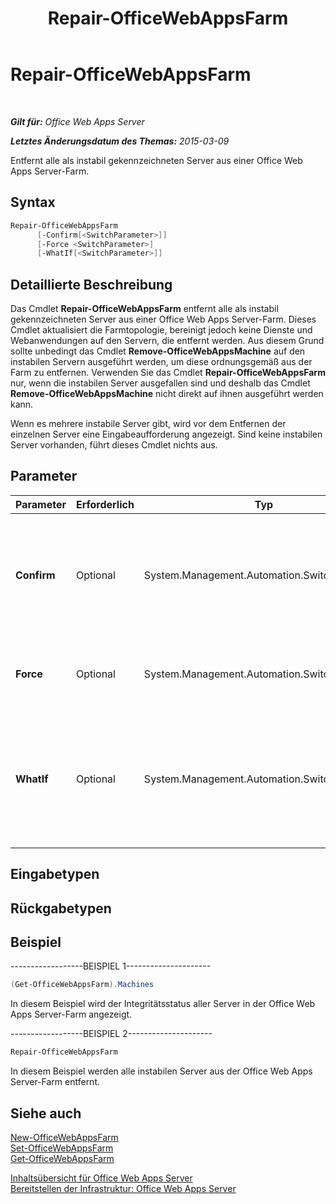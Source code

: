 ﻿---
title: Repair-OfficeWebAppsFarm
TOCTitle: Repair-OfficeWebAppsFarm
ms:assetid: 083d8e25-ce82-4884-9bbc-06375185011c
ms:mtpsurl: https://technet.microsoft.com/de-de/library/JJ219433(v=office.15)
ms:contentKeyID: 49633151
ms.date: 12/22/2017
mtps_version: v=office.15
ms.translationtype: HT
---

# Repair-OfficeWebAppsFarm

 

_**Gilt für:** Office Web Apps Server_

_**Letztes Änderungsdatum des Themas:** 2015-03-09_

Entfernt alle als instabil gekennzeichneten Server aus einer Office Web Apps Server-Farm.

## Syntax

```PowerShell
Repair-OfficeWebAppsFarm 
      [-Confirm[<SwitchParameter>]] 
      [-Force <SwitchParameter>] 
      [-WhatIf[<SwitchParameter>]]
```

## Detaillierte Beschreibung

Das Cmdlet **Repair-OfficeWebAppsFarm** entfernt alle als instabil gekennzeichneten Server aus einer Office Web Apps Server-Farm. Dieses Cmdlet aktualisiert die Farmtopologie, bereinigt jedoch keine Dienste und Webanwendungen auf den Servern, die entfernt werden. Aus diesem Grund sollte unbedingt das Cmdlet **Remove-OfficeWebAppsMachine** auf den instabilen Servern ausgeführt werden, um diese ordnungsgemäß aus der Farm zu entfernen. Verwenden Sie das Cmdlet **Repair-OfficeWebAppsFarm** nur, wenn die instabilen Server ausgefallen sind und deshalb das Cmdlet **Remove-OfficeWebAppsMachine** nicht direkt auf ihnen ausgeführt werden kann.

Wenn es mehrere instabile Server gibt, wird vor dem Entfernen der einzelnen Server eine Eingabeaufforderung angezeigt. Sind keine instabilen Server vorhanden, führt dieses Cmdlet nichts aus.

## Parameter


<table>
<colgroup>
<col style="width: 25%" />
<col style="width: 25%" />
<col style="width: 25%" />
<col style="width: 25%" />
</colgroup>
<thead>
<tr class="header">
<th>Parameter</th>
<th>Erforderlich</th>
<th>Typ</th>
<th>Description</th>
</tr>
</thead>
<tbody>
<tr class="odd">
<td><p><strong>Confirm</strong></p></td>
<td><p>Optional</p></td>
<td><p>System.Management.Automation.SwitchParameter</p></td>
<td><p>Fordert Sie vor der Ausführung eines Befehls zur Bestätigung auf. Um weitere Informationen zu erhalten, geben Sie den folgenden Befehl ein: <strong>get-help about_commonparameters</strong></p></td>
</tr>
<tr class="even">
<td><p><strong>Force</strong></p></td>
<td><p>Optional</p></td>
<td><p>System.Management.Automation.SwitchParameter</p></td>
<td><p>Nimmt an, dass die Antwort auf alle Eingabeaufforderungen &quot;Ja&quot; ist.</p></td>
</tr>
<tr class="odd">
<td><p><strong>WhatIf</strong></p></td>
<td><p>Optional</p></td>
<td><p>System.Management.Automation.SwitchParameter</p></td>
<td><p>Zeigt eine Meldung an, die die Auswirkung des Befehls beschreibt, anstatt den Befehl auszuführen. Um weitere Informationen zu erhalten, geben Sie den folgenden Befehl ein: <strong>get-help about_commonparameters</strong></p></td>
</tr>
</tbody>
</table>


## Eingabetypen

## Rückgabetypen

## Beispiel

\------------------BEISPIEL 1---------------------

```PowerShell
(Get-OfficeWebAppsFarm).Machines
```

In diesem Beispiel wird der Integritätsstatus aller Server in der Office Web Apps Server-Farm angezeigt.

\------------------BEISPIEL 2---------------------

```PowerShell
Repair-OfficeWebAppsFarm
```

In diesem Beispiel werden alle instabilen Server aus der Office Web Apps Server-Farm entfernt.

## Siehe auch


[New-OfficeWebAppsFarm](new-officewebappsfarm.md)  
[Set-OfficeWebAppsFarm](set-officewebappsfarm.md)  
[Get-OfficeWebAppsFarm](get-officewebappsfarm.md)  


[Inhaltsübersicht für Office Web Apps Server](content-roadmap-for-office-web-apps-server.md)  
[Bereitstellen der Infrastruktur: Office Web Apps Server](deploy-the-infrastructure-office-web-apps-server.md)  
  

[](deploy-the-infrastructure-office-web-apps-server.md)

